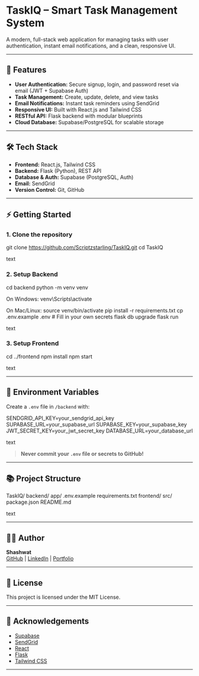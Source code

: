# TaskIQ – Smart Task Management System

A modern, full-stack web application for managing tasks with user authentication, instant email notifications, and a clean, responsive UI.

---

## 🚀 Features

- **User Authentication:** Secure signup, login, and password reset via email (JWT + Supabase Auth)
- **Task Management:** Create, update, delete, and view tasks
- **Email Notifications:** Instant task reminders using SendGrid
- **Responsive UI:** Built with React.js and Tailwind CSS
- **RESTful API:** Flask backend with modular blueprints
- **Cloud Database:** Supabase/PostgreSQL for scalable storage

---

## 🛠️ Tech Stack

- **Frontend:** React.js, Tailwind CSS
- **Backend:** Flask (Python), REST API
- **Database & Auth:** Supabase (PostgreSQL, Auth)
- **Email:** SendGrid
- **Version Control:** Git, GitHub

---

## ⚡ Getting Started

### 1. Clone the repository

git clone https://github.com/Scriptzstarling/TaskIQ.git
cd TaskIQ

text

### 2. Setup Backend

cd backend
python -m venv venv

On Windows:
venv\Scripts\activate

On Mac/Linux:
source venv/bin/activate
pip install -r requirements.txt
cp .env.example .env # Fill in your own secrets
flask db upgrade
flask run

text

### 3. Setup Frontend

cd ../frontend
npm install
npm start

text

---

## 🔑 Environment Variables

Create a `.env` file in `/backend` with:

SENDGRID_API_KEY=your_sendgrid_api_key
SUPABASE_URL=your_supabase_url
SUPABASE_KEY=your_supabase_key
JWT_SECRET_KEY=your_jwt_secret_key
DATABASE_URL=your_database_url

text

> **Never commit your `.env` file or secrets to GitHub!**

---

## 📚 Project Structure

TaskIQ/
backend/
app/
.env.example
requirements.txt
frontend/
src/
package.json
README.md

text

---

## 🧑‍💻 Author

**Shashwat**  
[GitHub](https://github.com/Scriptzstarling) | [LinkedIn](https://www.linkedin.com/in/shashwat8w00) | [Portfolio](https://scriptz-starling.vercel.app/)

---

## 📄 License

This project is licensed under the MIT License.

---

## 🙏 Acknowledgements

- [Supabase](https://supabase.com/)
- [SendGrid](https://sendgrid.com/)
- [React](https://react.dev/)
- [Flask](https://flask.palletsprojects.com/)
- [Tailwind CSS](https://tailwindcss.com/)

---
